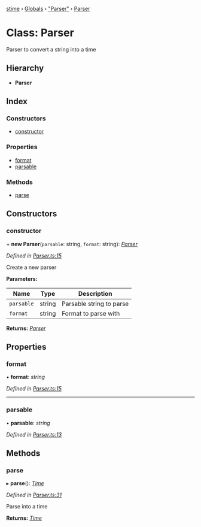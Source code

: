 [stime](../README.md) › [Globals](../globals.md) › ["Parser"](../modules/_parser_.md) › [Parser](_parser_.parser.md)

# Class: Parser

Parser to convert a string into a time

## Hierarchy

* **Parser**

## Index

### Constructors

* [constructor](_parser_.parser.md#constructor)

### Properties

* [format](_parser_.parser.md#format)
* [parsable](_parser_.parser.md#parsable)

### Methods

* [parse](_parser_.parser.md#parse)

## Constructors

###  constructor

\+ **new Parser**(`parsable`: string, `format`: string): *[Parser](_parser_.parser.md)*

*Defined in [Parser.ts:15](https://github.com/TerenceJefferies/STime/blob/e560a22/src/Parser.ts#L15)*

Create a new parser

**Parameters:**

Name | Type | Description |
------ | ------ | ------ |
`parsable` | string | Parsable string to parse |
`format` | string | Format to parse with  |

**Returns:** *[Parser](_parser_.parser.md)*

## Properties

###  format

• **format**: *string*

*Defined in [Parser.ts:15](https://github.com/TerenceJefferies/STime/blob/e560a22/src/Parser.ts#L15)*

___

###  parsable

• **parsable**: *string*

*Defined in [Parser.ts:13](https://github.com/TerenceJefferies/STime/blob/e560a22/src/Parser.ts#L13)*

## Methods

###  parse

▸ **parse**(): *[Time](_time_.time.md)*

*Defined in [Parser.ts:31](https://github.com/TerenceJefferies/STime/blob/e560a22/src/Parser.ts#L31)*

Parse into a time

**Returns:** *[Time](_time_.time.md)*
